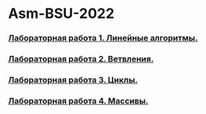 # Asm-BSU-2022

### [Лабораторная работа 1. Линейные алгоритмы.](https://github.com/Marmotikon/Asm-BSU-2022/tree/master/lab-01)
### [Лабораторная работа 2. Ветвления.](https://github.com/Marmotikon/Asm-BSU-2022/tree/master/lab-02)
### [Лабораторная работа 3. Циклы.](https://github.com/Marmotikon/Asm-BSU-2022/tree/master/lab-03)
### [Лабораторная работа 4. Массивы.](https://github.com/Marmotikon/Asm-BSU-2022/tree/master/lab-04)

